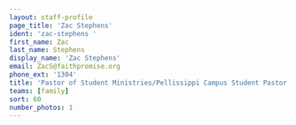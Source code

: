 ```yaml
---
layout: staff-profile
page_title: 'Zac Stephens'
ident: 'zac-stephens '
first_name: Zac
last_name: Stephens
display_name: 'Zac Stephens'
email: ZacS@faithpromise.org
phone_ext: '1304'
title: 'Pastor of Student Ministries/Pellissippi Campus Student Pastor'
teams: [family]
sort: 60
number_photos: 1
---
```


